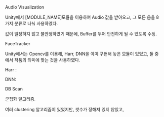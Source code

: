 Audio Visualization

Unity에서 [MODULE_NAME]모듈을 이용하여 Audio 값을 받아오고, 그 모든 음을 8가지 분류로 나눠 사용하였다.

값이 일정하지 않고 불안정하였기 때문에, Buffer를 두어 안전하게 될 수 있도록 수정.



FaceTracker

Unity에서는 Opencv를 이용해, Harr, DNN을 이미 구현해 놓은 모듈이 있었고, 둘 중에서 작품의 의미에 맞는 것을 사용하였다.

Harr : 

DNN: 



DB Scan

군집화 알고리즘. 

여러 clustering 알고리즘이 있었지만, 갯수가 정해져 있지 않았고, 

